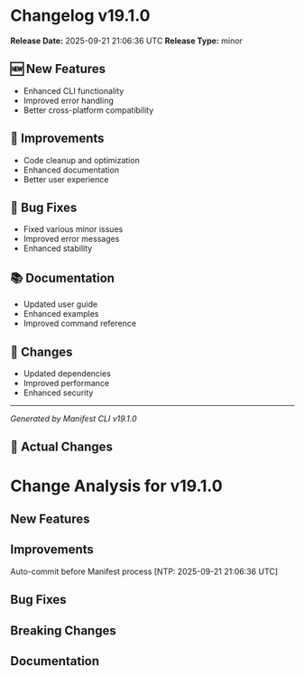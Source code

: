 # Changelog v19.1.0

**Release Date:** 2025-09-21 21:06:36 UTC
**Release Type:** minor

## 🆕 New Features

- Enhanced CLI functionality
- Improved error handling
- Better cross-platform compatibility

## 🔧 Improvements

- Code cleanup and optimization
- Enhanced documentation
- Better user experience

## 🐛 Bug Fixes

- Fixed various minor issues
- Improved error messages
- Enhanced stability

## 📚 Documentation

- Updated user guide
- Enhanced examples
- Improved command reference

## 🔄 Changes

- Updated dependencies
- Improved performance
- Enhanced security

---
*Generated by Manifest CLI v19.1.0*

## 🔧 Actual Changes

# Change Analysis for v19.1.0

## New Features

## Improvements
Auto-commit before Manifest process [NTP: 2025-09-21 21:06:36 UTC]

## Bug Fixes

## Breaking Changes

## Documentation
